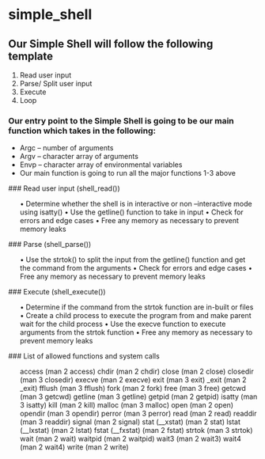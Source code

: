 # simple_shell
## Our Simple Shell will follow the following template
1.	Read user input
2.	Parse/ Split user input
3.	Execute 
4.	Loop 
### Our entry point to the Simple Shell is going to be our main function which takes in the following:
<ul>
  <li>Argc – number of arguments</li>
<li> Argv – character array of arguments</li>
<li>Envp – character array of environmental variables</li>	
<li>Our main function is going to run all the major functions 1-3 above</li> </ul>
### Read user input (shell_read())
<ul>
•	Determine whether the shell is in interactive or non –interactive mode using isatty()
•	Use the getline() function to take in input
•	Check for errors and edge cases
•	Free any memory as necessary to prevent memory leaks
</ul>
### Parse (shell_parse())
<ul>
•	Use the strtok() to split the input from the getline() function and get the command from the arguments
•	Check for errors and edge cases
•	Free any memory as necessary to prevent memory leaks
</ul>
### Execute (shell_execute())
<ul>
•	Determine if the command from the strtok function are in-built or files
•	Create a child process to execute the program from and make parent wait for the child process
•	Use the execve function to execute arguments from the strtok function
•	Free any memory as necessary to prevent memory leaks
</ul>
### List of allowed functions and system calls
<ul>
	access (man 2 access)
	chdir (man 2 chdir)
	close (man 2 close)
	closedir (man 3 closedir)
	execve (man 2 execve)
	exit (man 3 exit)
	_exit (man 2 _exit)
	fflush (man 3 fflush)
	fork (man 2 fork)
	free (man 3 free)
	getcwd (man 3 getcwd)
	getline (man 3 getline)
	getpid (man 2 getpid)
	isatty (man 3 isatty)
	kill (man 2 kill)
	malloc (man 3 malloc)
	open (man 2 open)
	opendir (man 3 opendir)
	perror (man 3 perror)
	read (man 2 read)
	readdir (man 3 readdir)
	signal (man 2 signal)
	stat (__xstat) (man 2 stat)
	lstat (__lxstat) (man 2 lstat)
	fstat (__fxstat) (man 2 fstat)
	strtok (man 3 strtok)
	wait (man 2 wait)
	waitpid (man 2 waitpid)
	wait3 (man 2 wait3)
	wait4 (man 2 wait4)
	write (man 2 write)
</ul>
